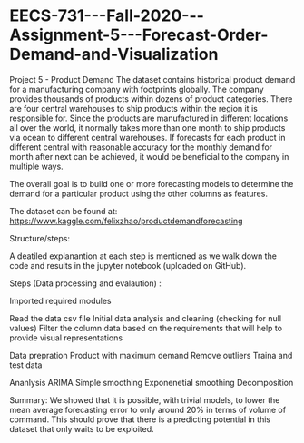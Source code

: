 # EECS-731---Fall-2020---Assignment-5---Forecast-Order-Demand-and-Visualization

Project 5 - Product Demand
The dataset contains historical product demand for a manufacturing company with footprints globally. The company provides thousands of products within dozens of product categories. There are four central warehouses to ship products within the region it is responsible for. Since the products are manufactured in different locations all over the world, it normally takes more than one month to ship products via ocean to different central warehouses. If forecasts for each product in different central with reasonable accuracy for the monthly demand for month after next can be achieved, it would be beneficial to the company in multiple ways.

The overall goal is to build one or more forecasting models to determine the demand for a particular product using the other columns as features.

The dataset can be found at: https://www.kaggle.com/felixzhao/productdemandforecasting

Structure/steps:

A deatiled explanantion at each step is mentioned as we walk down the code and results in the jupyter notebook (uploaded on GitHub).

Steps (Data processing and evalaution) :

Imported required modules

Read the data csv file
Initial data analysis and cleaning (checking for null values)
Filter the column data based on the requirements that will help to provide visual representations

Data prepration
  Product with maximum demand
  Remove outliers
  Traina and test data
  
  Ananlysis
  ARIMA
  Simple smoothing
  Exponenetial smoothing
  Decomposition
  
  
 Summary: We showed that it is possible, with trivial models, to lower the mean average forecasting error to only around 20% in terms of volume of command. This should prove that there is a predicting potential in this dataset that only waits to be exploited.
